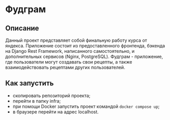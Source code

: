 # Фудграм

## Описание
Данный проект представляет собой финальную работу курса от яндекса. Приложение состоит из предоставленного фронтенда, бэкенда на Django Rest Framework, написанного самостоятельно, и дополнительных сервисов (Nginx, PostgreSQL). Фудграм - приложение, где пользователи могут создавать свои рецепты, а также взаимодействовать рецептами других пользователей.

## Как запустить
- скопировать репозиторий проекта;
- перейти в папку infra;
- при помощи Docker запустить проект командой `docker compose up`;
- в браузере перейти на адрес localhost.
